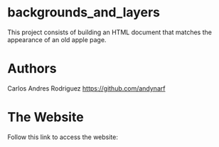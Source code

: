 # backgrounds_and_layers
This project consists of building an HTML document that matches the appearance of an old apple page.

# Authors
Carlos Andres Rodriguez https://github.com/andynarf

# The Website
Follow this link to access the website: 